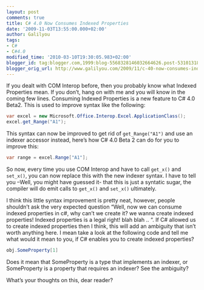 ```yaml
---
layout: post
comments: true
title: C# 4.0 Now Consumes Indexed Properties
date: '2009-11-03T13:55:00.000+02:00'
author: Galilyou
tags:
- C#
- C#4.0
modified_time: '2010-03-10T19:30:05.983+02:00'
blogger_id: tag:blogger.com,1999:blog-5568328146032664626.post-5310131863691552875
blogger_orig_url: http://www.galilyou.com/2009/11/c-40-now-consumes-indexed-properties.html
---
```


If you dealt with COM Interop before, then you probably know what Indexed Properties mean. If you don’t, hang on with me and you will know in the coming few lines. Consuming Indexed Properties is a new feature to C# 4.0 Beta2. This is used to improve syntax like the following:

```csharp
var excel = new Microsoft.Office.Interop.Excel.ApplicationClass();
excel.get_Range("A1");
```
This syntax can now be improved to get rid of ```get_Range("A1")``` and use an indexer accessor instead, here’s how C# 4.0 Beta 2 can do for you to improve this:

```csharp
var range = excel.Range["A1"];
```
So now, every time you use COM Interop and have to call ```get_x()``` and ```set_x()```, you can now replace this with the new indexer syntax. I have to tell you –Well, you might have guessed it- that this is just a syntatic sugar, the compiler will do emit calls to ```get_x()``` and ```set_x()``` ultimately.

I think this little syntax improvement is pretty neat, however, people shouldn’t ask the very expected question “Well, now we can consume indexed properties in c#, why can’t we create it? we wanna create indexed properties! Indexed properties is a legal right! blah blah .. “. If C# allowed us to create indexed properties then I think, this will add an ambiguity that isn’t worth anything here. I mean take a look at the following code and tell me what would it mean to you, if C# enables you to create indexed properties?

```csharp
obj.SomeProperty[1]
```
Does it mean that SomeProperty is a type that implements an indexer, or SomeProperty is a property that requires an indexer? See the ambiguity?



What’s your thoughts on this, dear reader?